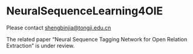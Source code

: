# NeuralSequenceLearning4OIE
Please contact shengbinjia@tongji.edu.cn

The related paper “Neural Sequence Tagging Network for Open Relation Extraction” is under review.
